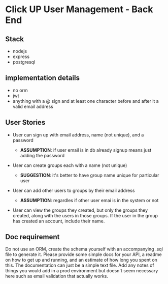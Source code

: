 # Click UP User Management - Back End

## Stack

- nodejs
- express
- postgresql

## implementation details

- no orm
- jwt
- anything with a @ sign and at least one character before and after it a valid email address

## User Stories

- User can sign up with email address, name (not unique), and a password
  - **ASSUMPTION**: if user email is in db already signup means just adding the password

- User can create groups each with a name (not unique)
  - **SUGGESTION**: it's better to have group name unique for particular user

- User can add other users to groups by their email address
  - **ASSUMPTION**: regardles if other user emai is in the system or not

- User can view the groups they created, but only the groups they created, along with the users in those groups. If the user in the group has created an account, include their name.

## Doc requirement

Do not use an ORM, create the schema yourself with an accompanying .sql file to generate it.
Please provide some simple docs for your API, a readme on how to get up and running, and an estimate of how long you spent on this. The documentation can just be a simple text file.
Add any notes of things you would add in a prod environment but doesn't seem necessary here such as email validation that actually works.
